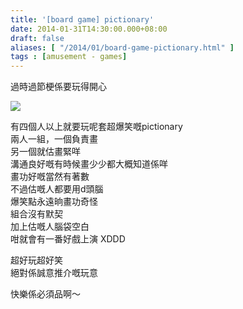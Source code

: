 ```yaml
---
title: '[board game] pictionary'
date: 2014-01-31T14:30:00.000+08:00
draft: false
aliases: [ "/2014/01/board-game-pictionary.html" ]
tags : [amusement - games]
---
```


過時過節梗係要玩得開心  

![](/images/pictionary.jpg)

有四個人以上就要玩呢套超爆笑嘅pictionary  
兩人一組，一個負責畫  
另一個就估畫緊咩  
溝通良好嘅有時候畫少少都大概知道係咩  
畫功好嘅當然有著數  
不過估嘅人都要用d頭腦  
爆笑點永遠晌畫功奇怪  
組合沒有默契  
加上估嘅人腦袋空白  
咁就會有一番好戲上演 XDDD  
  
超好玩超好笑  
絕對係誠意推介嘅玩意  
  
  
快樂係必須品啊～

